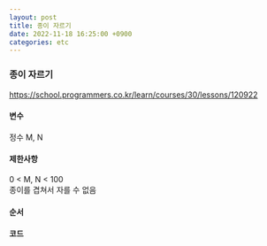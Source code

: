 ```yaml
---
layout: post
title: 종이 자르기
date: 2022-11-18 16:25:00 +0900
categories: etc
---
```

### 종이 자르기
https://school.programmers.co.kr/learn/courses/30/lessons/120922    
    
#### 변수    
정수 M, N    
    
#### 제한사항    
0 < M, N < 100    
종이를 겹쳐서 자를 수 없음    
    
#### 순서    

    
#### 코드    
